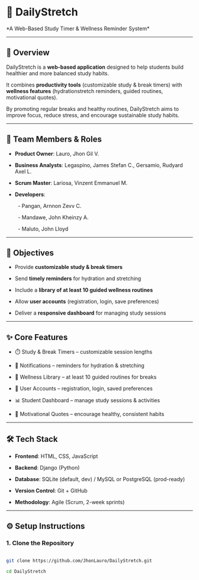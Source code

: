 # 🌱 DailyStretch  

\*A Web-Based Study Timer \& Wellness Reminder System\*



---



## 📌 Overview  

DailyStretch is a **web-based application** designed to help students build healthier and more balanced study habits.  

It combines **productivity tools** (customizable study & break timers) with **wellness features** (hydrationstretch reminders, guided routines, motivational quotes).  



By promoting regular breaks and healthy routines, DailyStretch aims to improve focus, reduce stress, and encourage sustainable study habits.  



---



## 👥 Team Members & Roles  

- **Product Owner**: Lauro, Jhon Gil V.  

- **Business Analysts**: Legaspino, James Stefan C., Gersamio, Rudyard Axel L.  

- **Scrum Master**: Lariosa, Vinzent Emmanuel M.  

- **Developers**:  

  &nbsp; - Pangan, Arnnon Zevv C.  

  &nbsp; - Mandawe, John Kheinzy A.  

  &nbsp; - Maluto, John Lloyd  



---



## 🎯 Objectives  

- Provide **customizable study & break timers**  

- Send **timely reminders** for hydration and stretching  

- Include a **library of at least 10 guided wellness routines**  

- Allow **user accounts** (registration, login, save preferences)  

- Deliver a **responsive dashboard** for managing study sessions  



---



## ✨ Core Features  

- ⏱️ Study & Break Timers – customizable session lengths  

- 🔔 Notifications – reminders for hydration & stretching  

- 🧘 Wellness Library – at least 10 guided routines for breaks  

- 👤 User Accounts – registration, login, saved preferences  

- 📊 Student Dashboard – manage study sessions & activities  

- 💬 Motivational Quotes – encourage healthy, consistent habits  



---



## 🛠️ Tech Stack  

- **Frontend**: HTML, CSS, JavaScript  

- **Backend**: Django (Python)  

- **Database**: SQLite (default, dev) / MySQL or PostgreSQL (prod-ready)  

- **Version Control**: Git + GitHub  

- **Methodology**: Agile (Scrum, 2-week sprints)  



---



## ⚙️ Setup Instructions  



### 1. Clone the Repository  

```bash

git clone https://github.com/JhonLauro/DailyStretch.git

cd DailyStretch




